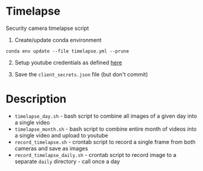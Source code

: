 # Timelapse

Security camera timelapse script

1. Create/update conda environment

~~~
conda env update --file timelapse.yml --prune
~~~
2. Setup youtube credentials as defined [here](https://github.com/tokland/youtube-upload)

3. Save the ``client_secrets.json`` file (but don't commit)

# Description

* ``timelapse_day.sh`` - bash script to combine all images of a given day into a single video
* ``timelapse_month.sh`` - bash script to combine entire month of videos into a single video and upload to youtube
* ``record_timelapse.sh`` - crontab script to record a single frame from both cameras and save as images
* ``record_timelapse_daily.sh`` - crontab script to record image to a separate ``daily`` directory - call once a day
